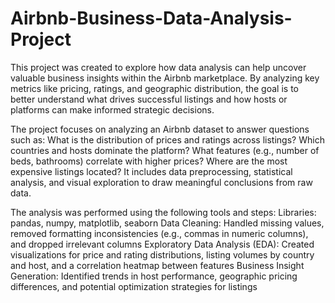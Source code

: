 # Airbnb-Business-Data-Analysis-Project

This project was created to explore how data analysis can help uncover valuable business insights within the Airbnb marketplace. By analyzing key metrics like pricing, ratings, and geographic distribution, the goal is to better understand what drives successful listings and how hosts or platforms can make informed strategic decisions.

The project focuses on analyzing an Airbnb dataset to answer questions such as:
What is the distribution of prices and ratings across listings?
Which countries and hosts dominate the platform?
What features (e.g., number of beds, bathrooms) correlate with higher prices?
Where are the most expensive listings located?
It includes data preprocessing, statistical analysis, and visual exploration to draw meaningful conclusions from raw data.

The analysis was performed using the following tools and steps:
Libraries: pandas, numpy, matplotlib, seaborn
Data Cleaning: Handled missing values, removed formatting inconsistencies (e.g., commas in numeric columns), and dropped irrelevant columns
Exploratory Data Analysis (EDA): Created visualizations for price and rating distributions, listing volumes by country and host, and a correlation heatmap between features
Business Insight Generation: Identified trends in host performance, geographic pricing differences, and potential optimization strategies for listings
